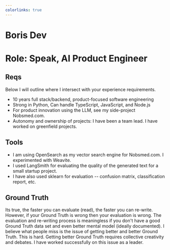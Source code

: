 ```yaml
---
colorlinks: true
---
```


# Boris Dev

# Role: Speak, AI Product Engineer

## Reqs

Below I will outline where I intersect with your experience requirements.

-   10 years full stack/backend, product-focused software engineering
-   Strong in Python, Can handle TypeScript, JavaScript, and Node.js
-   For product innovation using the LLM, see my side-project Nobsmed.com.
-   Autonomy and ownership of projects: I have been a team lead. I have worked on greenfield projects.

## Tools

-   I am using OpenSearch as my vector search engine for Nobsmed.com. I experimented with Weavite.
-   I used LangSmith for evaluating the quality of the generated text for a small startup project.
-   I have also used sklearn for evaluation -- confusion matrix, classification report, etc.

## Ground Truth

Its true, the faster you can evaluate (read), the faster you can re-write.
However, if your Ground Truth is wrong then your evaluation is wrong. The
evaluation and re-writing process is meaningless if you don't have a good
Ground Truth data set and even better mental model (ideally documented). I
believe what people miss is the issue of getting better and better Ground
Truth. This is hard. Getting better Ground Truth requires collective creativity
and debates. I have worked successfully on this issue as a leader.
